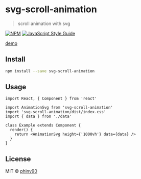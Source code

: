 # svg-scroll-animation

> scroll animation with svg

[![NPM](https://img.shields.io/npm/v/svg-scroll-animation.svg)](https://www.npmjs.com/package/svg-scroll-animation) [![JavaScript Style Guide](https://img.shields.io/badge/code_style-standard-brightgreen.svg)](https://standardjs.com)

[demo](https://hx-cloud-stg.geniam.com/innerverse-journey)
## Install

```bash
npm install --save svg-scroll-animation
```

## Usage

```tsx
import React, { Component } from 'react'

import AnimationSvg from 'svg-scroll-animation'
import 'svg-scroll-animation/dist/index.css'
import { data } from './data'

class Example extends Component {
  render() {
    return <AnimationSvg height={'1000vh'} data={data} />
  }
}
```

## License

MIT © [phinv90](https://github.com/phinv90)
